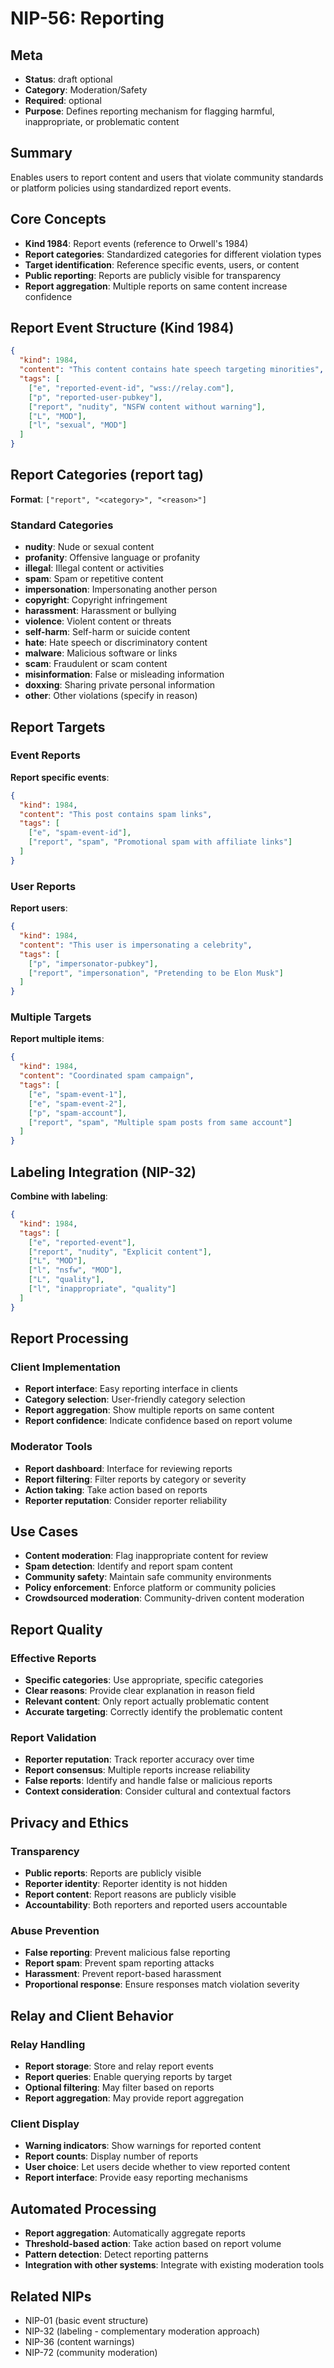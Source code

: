 # NIP-56: Reporting

## Meta
- **Status**: draft optional
- **Category**: Moderation/Safety
- **Required**: optional
- **Purpose**: Defines reporting mechanism for flagging harmful, inappropriate, or problematic content

## Summary
Enables users to report content and users that violate community standards or platform policies using standardized report events.

## Core Concepts
- **Kind 1984**: Report events (reference to Orwell's 1984)
- **Report categories**: Standardized categories for different violation types
- **Target identification**: Reference specific events, users, or content
- **Public reporting**: Reports are publicly visible for transparency
- **Report aggregation**: Multiple reports on same content increase confidence

## Report Event Structure (Kind 1984)
```json
{
  "kind": 1984,
  "content": "This content contains hate speech targeting minorities",
  "tags": [
    ["e", "reported-event-id", "wss://relay.com"],
    ["p", "reported-user-pubkey"],
    ["report", "nudity", "NSFW content without warning"],
    ["L", "MOD"],
    ["l", "sexual", "MOD"]
  ]
}
```

## Report Categories (report tag)
**Format**: `["report", "<category>", "<reason>"]`

### Standard Categories
- **nudity**: Nude or sexual content
- **profanity**: Offensive language or profanity
- **illegal**: Illegal content or activities
- **spam**: Spam or repetitive content
- **impersonation**: Impersonating another person
- **copyright**: Copyright infringement
- **harassment**: Harassment or bullying
- **violence**: Violent content or threats
- **self-harm**: Self-harm or suicide content
- **hate**: Hate speech or discriminatory content
- **malware**: Malicious software or links
- **scam**: Fraudulent or scam content
- **misinformation**: False or misleading information
- **doxxing**: Sharing private personal information
- **other**: Other violations (specify in reason)

## Report Targets

### Event Reports
**Report specific events**:
```json
{
  "kind": 1984,
  "content": "This post contains spam links",
  "tags": [
    ["e", "spam-event-id"],
    ["report", "spam", "Promotional spam with affiliate links"]
  ]
}
```

### User Reports
**Report users**:
```json
{
  "kind": 1984,
  "content": "This user is impersonating a celebrity",
  "tags": [
    ["p", "impersonator-pubkey"],
    ["report", "impersonation", "Pretending to be Elon Musk"]
  ]
}
```

### Multiple Targets
**Report multiple items**:
```json
{
  "kind": 1984,
  "content": "Coordinated spam campaign",
  "tags": [
    ["e", "spam-event-1"],
    ["e", "spam-event-2"],
    ["p", "spam-account"],
    ["report", "spam", "Multiple spam posts from same account"]
  ]
}
```

## Labeling Integration (NIP-32)
**Combine with labeling**:
```json
{
  "kind": 1984,
  "tags": [
    ["e", "reported-event"],
    ["report", "nudity", "Explicit content"],
    ["L", "MOD"],
    ["l", "nsfw", "MOD"],
    ["L", "quality"],
    ["l", "inappropriate", "quality"]
  ]
}
```

## Report Processing

### Client Implementation
- **Report interface**: Easy reporting interface in clients
- **Category selection**: User-friendly category selection
- **Report aggregation**: Show multiple reports on same content
- **Report confidence**: Indicate confidence based on report volume

### Moderator Tools
- **Report dashboard**: Interface for reviewing reports
- **Report filtering**: Filter reports by category or severity
- **Action taking**: Take action based on reports
- **Reporter reputation**: Consider reporter reliability

## Use Cases
- **Content moderation**: Flag inappropriate content for review
- **Spam detection**: Identify and report spam content
- **Community safety**: Maintain safe community environments
- **Policy enforcement**: Enforce platform or community policies
- **Crowdsourced moderation**: Community-driven content moderation

## Report Quality

### Effective Reports
- **Specific categories**: Use appropriate, specific categories
- **Clear reasons**: Provide clear explanation in reason field
- **Relevant content**: Only report actually problematic content
- **Accurate targeting**: Correctly identify the problematic content

### Report Validation
- **Reporter reputation**: Track reporter accuracy over time
- **Report consensus**: Multiple reports increase reliability
- **False reports**: Identify and handle false or malicious reports
- **Context consideration**: Consider cultural and contextual factors

## Privacy and Ethics

### Transparency
- **Public reports**: Reports are publicly visible
- **Reporter identity**: Reporter identity is not hidden
- **Report content**: Report reasons are publicly visible
- **Accountability**: Both reporters and reported users accountable

### Abuse Prevention
- **False reporting**: Prevent malicious false reporting
- **Report spam**: Prevent spam reporting attacks
- **Harassment**: Prevent report-based harassment
- **Proportional response**: Ensure responses match violation severity

## Relay and Client Behavior

### Relay Handling
- **Report storage**: Store and relay report events
- **Report queries**: Enable querying reports by target
- **Optional filtering**: May filter based on reports
- **Report aggregation**: May provide report aggregation

### Client Display
- **Warning indicators**: Show warnings for reported content
- **Report counts**: Display number of reports
- **User choice**: Let users decide whether to view reported content
- **Report interface**: Provide easy reporting mechanisms

## Automated Processing
- **Report aggregation**: Automatically aggregate reports
- **Threshold-based action**: Take action based on report volume
- **Pattern detection**: Detect reporting patterns
- **Integration with other systems**: Integrate with existing moderation tools

## Related NIPs
- NIP-01 (basic event structure)
- NIP-32 (labeling - complementary moderation approach)
- NIP-36 (content warnings)
- NIP-72 (community moderation) 